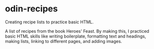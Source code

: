 # odin-recipes
Creating recipe lists to practice basic HTML.

A list of recipes from the book Heroes' Feast. By making this, I practiced basic HTML skills like writing boilerplate, formatting text and headings, making lists, linking to different pages, and adding images.